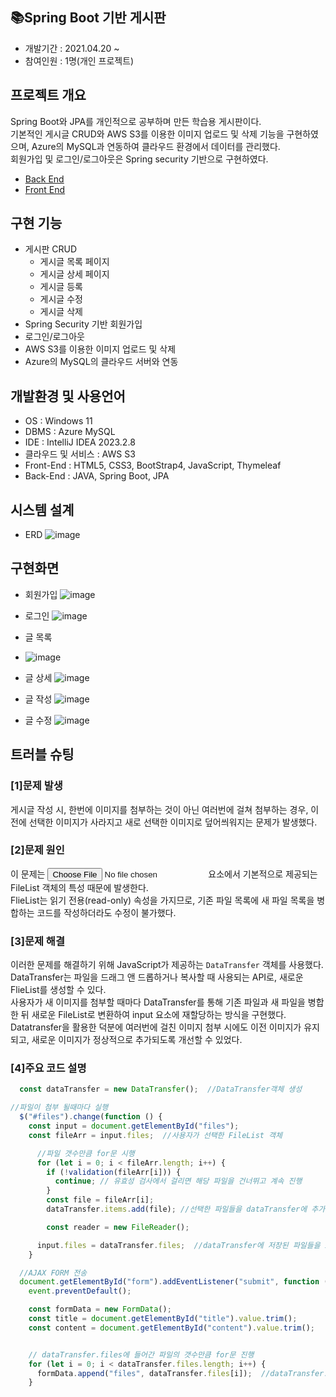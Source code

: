 ## 📚Spring Boot 기반 게시판
* 개발기간 : 2021.04.20 ~ 
* 참여인원 : 1명(개인 프로젝트)

## 프로젝트 개요
Spring Boot와 JPA를 개인적으로 공부하며 만든 학습용 게시판이다.</br>
기본적인 게시글 CRUD와 AWS S3를 이용한 이미지 업로드 및 삭제 기능을 구현하였으며, Azure의 MySQL과 연동하여 클라우드 환경에서 데이터를 관리했다.<br>
회원가입 및 로그인/로그아웃은 Spring security 기반으로 구현하였다.
* [Back End](https://github.com/dev-ssj/springboot_board/tree/master/src/main/java/com/example/board/)
* [Front End](https://github.com/dev-ssj/springboot_board/tree/master/src/main/resources/templates/)

## 구현 기능
* 게시판 CRUD
  + 게시글 목록 페이지
  + 게시글 상세 페이지
  + 게시글 등록
  + 게시글 수정
  + 게시글 삭제
* Spring Security 기반 회원가입
* 로그인/로그아웃
* AWS S3를 이용한 이미지 업로드 및 삭제
* Azure의 MySQL의 클라우드 서버와 연동

## 개발환경 및 사용언어
* OS : Windows 11
* DBMS : Azure MySQL
* IDE : IntelliJ IDEA 2023.2.8
* 클라우드 및 서비스 : AWS S3 
* Front-End : HTML5, CSS3, BootStrap4, JavaScript, Thymeleaf
* Back-End : JAVA, Spring Boot, JPA

## 시스템 설계
* ERD
![image](https://github.com/user-attachments/assets/4eefafa8-f32e-4496-ab86-ee0f74dc36f1)

## 구현화면
* 회원가입
![image](https://github.com/user-attachments/assets/442c4037-3cdc-4d0e-a437-a525e70a5e02)

* 로그인
![image](https://github.com/user-attachments/assets/52d51e74-8a25-41e8-9b0b-7b9a886cf938)

* 글 목록
* ![image](https://github.com/user-attachments/assets/2dac6e83-eb37-48ac-8d44-51fba29a838f)

* 글 상세
![image](https://github.com/user-attachments/assets/2a54a5d1-7c9c-4897-85f2-d3289edf513a)

* 글 작성
![image](https://github.com/user-attachments/assets/f58bf803-1a95-4d3d-ad84-48176adbfe33)

* 글 수정
![image](https://github.com/user-attachments/assets/e6be6691-4c3a-4533-b470-f85c78868e05)

## 트러블 슈팅
### [1]문제 발생
게시글 작성 시, 한번에 이미지를 첨부하는 것이 아닌 여러번에 걸쳐 첨부하는 경우, 이전에 선택한 이미지가 사라지고 새로 선택한 이미지로 덮어씌워지는 문제가 발생했다.

### [2]문제 원인
이 문제는 <input type="file"> 요소에서 기본적으로 제공되는 FileList 객체의 특성 때문에 발생한다.<br>
FlieList는 읽기 전용(read-only) 속성을 가지므로, 기존 파일 목록에 새 파일 목록을 병합하는 코드를 작성하더라도 수정이 불가했다.

### [3]문제 해결
이러한 문제를 해결하기 위해 JavaScript가 제공하는 `DataTransfer` 객체를 사용했다.<br>
DataTransfer는 파일을 드래그 앤 드롭하거나 복사할 때 사용되는 API로, 새로운 FlieList를 생성할 수 있다.<br>
사용자가 새 이미지를 첨부할 때마다 DataTransfer를 통해 기존 파일과 새 파일을 병합한 뒤 새로운 FileList로 변환하여 input 요소에 재할당하는 방식을 구현했다.<br>
Datatransfer을 활용한 덕분에 여러번에 걸친 이미지 첨부 시에도 이전 이미지가 유지되고, 새로운 이미지가 정상적으로 추가되도록 개선할 수 있었다.<br>

### [4]주요 코드 설명
```javascript
  const dataTransfer = new DataTransfer();  //DataTransfer객체 생성

//파일이 첨부 될때마다 실행
  $("#files").change(function () {
    const input = document.getElementById("files");
    const fileArr = input.files;  //사용자가 선택한 FileList 객체

      //파일 갯수만큼 for문 시행
      for (let i = 0; i < fileArr.length; i++) {
        if (!validation(fileArr[i])) {
          continue; // 유효성 검사에서 걸리면 해당 파일을 건너뛰고 계속 진행
        }
        const file = fileArr[i];
        dataTransfer.items.add(file); //선택한 파일들을 dataTransfer에 추가

        const reader = new FileReader();

      input.files = dataTransfer.files;  //dataTransfer에 저장된 파일들을 input 요소에 적용
    }

  //AJAX FORM 전송
  document.getElementById("form").addEventListener("submit", function (event) {
    event.preventDefault();

    const formData = new FormData();
    const title = document.getElementById("title").value.trim();
    const content = document.getElementById("content").value.trim();


    // dataTransfer.files에 들어간 파일의 갯수만큼 for문 진행
    for (let i = 0; i < dataTransfer.files.length; i++) {
      formData.append("files", dataTransfer.files[i]);  //dataTransfer.files에 담긴 실제 파일들을 서버로 전송
    }
```



